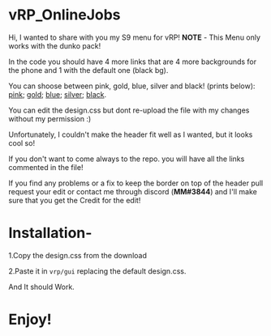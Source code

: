 # vRP_OnlineJobs
  
Hi, I wanted to share with you my S9 menu for vRP!
**NOTE** - This Menu only works with the dunko pack!

In the code you should have 4 more links that are 4 more backgrounds for the phone and 1 with the default one (black bg).

You can shoose between pink, gold, blue, silver and black! (prints below): 
[pink](); 
[gold](); 
[blue](); 
[silver](); 
[black](http://prntscr.com/ll8wp0).

You can edit the design.css but dont re-upload the file with my changes without my permission :)

Unfortunately, I couldn't make the header fit well as I wanted, but it looks cool so!

If you don't want to come always to the repo. you will have all the links commented in the file!

If you find any problems or a fix to keep the border on top of the header pull request your edit or contact me through discord (**MM#3844**) and I'll make sure that you get the Credit for the edit!

# Installation-
1.Copy the design.css from the download

2.Paste it in `vrp/gui` replacing the default design.css.

And It should Work.

# Enjoy!
